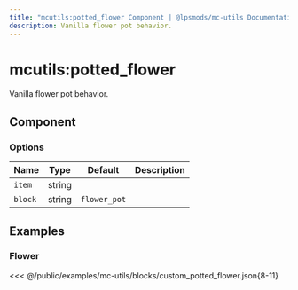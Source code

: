 ```yaml
---
title: "mcutils:potted_flower Component | @lpsmods/mc-utils Documentation"
description: Vanilla flower pot behavior.
---
```


# mcutils:potted_flower

Vanilla flower pot behavior.

## Component

### Options

| Name    | Type   | Default      | Description |
| ------- | ------ | ------------ | ----------- |
| `item`  | string |              |             |
| `block` | string | `flower_pot` |             |

## Examples

### Flower

<<< @/public/examples/mc-utils/blocks/custom_potted_flower.json{8-11}
